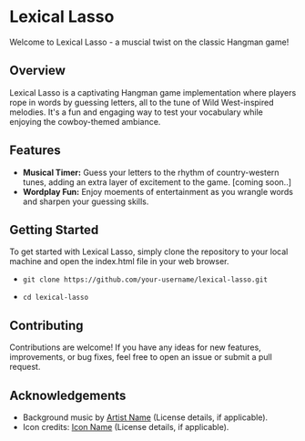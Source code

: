 # Lexical Lasso

Welcome to Lexical Lasso - a muscial twist on the classic Hangman game!

## Overview

Lexical Lasso is a captivating Hangman game implementation where players rope in words by guessing letters, all to the tune of Wild West-inspired melodies. It's a fun and engaging way to test your vocabulary while enjoying the cowboy-themed ambiance.

## Features

- **Musical Timer:** Guess your letters to the rhythm of country-western tunes, adding an extra layer of excitement to the game. [coming soon..]
- **Wordplay Fun:** Enjoy moements of entertainment as you wrangle words and sharpen your guessing skills.

## Getting Started

To get started with Lexical Lasso, simply clone the repository to your local machine and open the index.html file in your web browser.

- `git clone https://github.com/your-username/lexical-lasso.git`

- `cd lexical-lasso`

## Contributing

Contributions are welcome! If you have any ideas for new features, improvements, or bug fixes, feel free to open an issue or submit a pull request.

## Acknowledgements

- Background music by [Artist Name](link-to-music) (License details, if applicable).
- Icon credits: [Icon Name](link-to-icon) (License details, if applicable).
